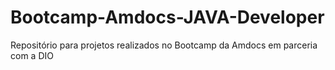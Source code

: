 # Bootcamp-Amdocs-JAVA-Developer
Repositório para projetos realizados no Bootcamp da Amdocs em parceria com a DIO
